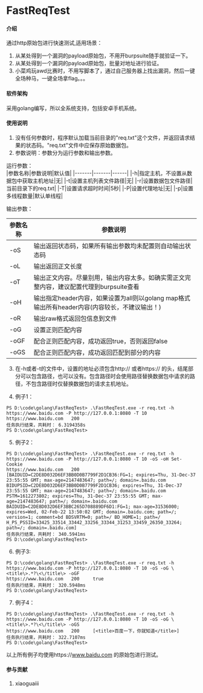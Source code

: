 # FastReqTest

#### 介绍
通过http原始包进行快速测试,适用场景：  
1. 从某处得到一个漏洞的payload原始包，不用开burpsuite随手就验证一下。
2. 从某处得到一个漏洞的payload原始包，批量对地址进行验证。
3. 小菜鸡玩awd比赛时，不用写脚本了，通过自己服务器上找出漏洞，然后一键全场种马，一键全场拿flag。。。

#### 软件架构
采用golang编写，所以全系统支持，包括安卓手机系统。


#### 使用说明

1.  没有任何参数时，程序默认加载当前目录的"req.txt"这个文件，并返回请求结果的状态码。"req.txt"文件中应保存原始数据包。
2.  参数说明：参数分为运行参数和输出参数。  
 
运行参数：  
|参数名称|参数说明|默认值|
|-------|-------|------|
|-h|指定主机，不设置从数据包中获取主机地址|无|
|-t|设置主机列表文件路径|无|
|-r|设置数据包文件路径|当前目录下的req.txt|
|-T|设置请求超时时间|5秒|
|-P|设置代理地址|无|
|-p|设置多线程数量|默认单线程|

输出参数：  
 
|参数名称|参数说明|
|-------|-------|
|-oS|输出返回状态码，如果所有输出参数均未配置则自动输出状态码|
|-oL|输出返回正文长度|
|-oT|输出正文内容。尽量别用，输出内容太多。如确实需正文完整内容，建议配置代理到burpsuite查看|
|-oH|输出指定header内容，如果设置为all则以golang map格式输出所有header内容(内容较长，不建议输出！)|
|-oR|输出raw格式返回包信息到文件|
|-oG|设置正则匹配内容|
|-oGF|配合正则匹配内容，成功返回true，否则返回false|
|-oGS|配合正则匹配内容，成功返回匹配到部分的内容|


3.  在-h或者-t的文件中，设置的地址必须包含http:// 或者https:// 的头，结尾部分可以包含路径，也可以没有。包含路径时会使用路径替换数据包中请求的路径，不包含路径时仅替换数据包的请求主机地址。

4. 例子1：  
```
PS D:\code\golang\FastReqTest> .\FastReqTest.exe -r req.txt -h https://www.baidu.com -P http://127.0.0.1:8080 -T 10
https://www.baidu.com   200
任务执行结束，共耗时： 6.3194358s
PS D:\code\golang\FastReqTest> 
```
5. 例子2：  
```
PS D:\code\golang\FastReqTest> .\FastReqTest.exe -r req.txt -h https://www.baidu.com -P http://127.0.0.1:8080 -T 10 -oS -oH Set-Cookie    
https://www.baidu.com   200     [BAIDUID=C2DE8D032D6EF3BB0D0B7799F2D1CB36:FG=1; expires=Thu, 31-Dec-37 23:55:55 GMT; max-age=2147483647; path=/; domain=.baidu.com BIDUPSID=C2DE8D032D6EF3BB0D0B7799F2D1CB36; expires=Thu, 31-Dec-37 23:55:55 GMT; max-age=2147483647; path=/; domain=.baidu.com PSTM=1612273802; expires=Thu, 31-Dec-37 23:55:55 GMT; max-age=2147483647; path=/; domain=.baidu.com BAIDUID=C2DE8D032D6EF3BBC265D708889DF6D1:FG=1; max-age=31536000; expires=Wed, 02-Feb-22 13:50:02 GMT; domain=.baidu.com; path=/; version=1; comment=bd BDSVRTM=0; path=/ BD_HOME=1; path=/ H_PS_PSSID=33425_33514_33442_33256_33344_31253_33459_26350_33264; path=/; domain=.baidu.com]       
任务执行结束，共耗时： 340.5941ms
PS D:\code\golang\FastReqTest>
```
6. 例子3:
```
PS D:\code\golang\FastReqTest> .\FastReqTest.exe -r req.txt -h https://www.baidu.com -P http://127.0.0.1:8080 -T 10 -oS -oG \<title\>.*?\<\/title\> -oGF
https://www.baidu.com   200     true
任务执行结束，共耗时： 320.5948ms
PS D:\code\golang\FastReqTest> 
```
7. 例子4：  
```
PS D:\code\golang\FastReqTest> .\FastReqTest.exe -r req.txt -h https://www.baidu.com -P http://127.0.0.1:8080 -T 10 -oS -oG \<title\>.*?\<\/title\> -oGS
https://www.baidu.com   200     [<title>百度一下，你就知道</title>]
任务执行结束，共耗时： 322.7107ms
PS D:\code\golang\FastReqTest> 
```
以上所有例子均使用https://www.baidu.com 的原始包进行测试。

#### 参与贡献

1. xiaoguaiii


